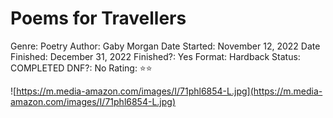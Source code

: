 # Poems for Travellers

Genre: Poetry
Author: Gaby Morgan
Date Started: November 12, 2022
Date Finished: December 31, 2022
Finished?: Yes
Format: Hardback
Status: COMPLETED
DNF?: No
Rating: ⭐️⭐️

![https://m.media-amazon.com/images/I/71phl6854-L.jpg](https://m.media-amazon.com/images/I/71phl6854-L.jpg)
